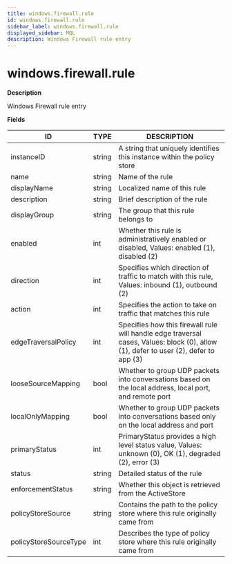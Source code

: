 ```yaml
---
title: windows.firewall.rule
id: windows.firewall.rule
sidebar_label: windows.firewall.rule
displayed_sidebar: MQL
description: Windows Firewall rule entry
---
```


# windows.firewall.rule

**Description**

Windows Firewall rule entry

**Fields**

| ID                    | TYPE   | DESCRIPTION                                                                                                                          |
| --------------------- | ------ | ------------------------------------------------------------------------------------------------------------------------------------ |
| instanceID            | string | A string that uniquely identifies this instance within the policy store                                                              |
| name                  | string | Name of the rule                                                                                                                     |
| displayName           | string | Localized name of this rule                                                                                                          |
| description           | string | Brief description of the rule                                                                                                        |
| displayGroup          | string | The group that this rule belongs to                                                                                                  |
| enabled               | int    | Whether this rule is administratively enabled or disabled, Values: enabled (1), disabled (2)                                         |
| direction             | int    | Specifies which direction of traffic to match with this rule, Values: inbound (1), outbound (2)                                      |
| action                | int    | Specifies the action to take on traffic that matches this rule                                                                       |
| edgeTraversalPolicy   | int    | Specifies how this firewall rule will handle edge traversal cases, Values: block (0), allow (1), defer to user (2), defer to app (3) |
| looseSourceMapping    | bool   | Whether to group UDP packets into conversations based on the local address, local port, and remote port                              |
| localOnlyMapping      | bool   | Whether to group UDP packets into conversations based only on the local address and port                                             |
| primaryStatus         | int    | PrimaryStatus provides a high level status value, Values: unknown (0), OK (1), degraded (2), error (3)                               |
| status                | string | Detailed status of the rule                                                                                                          |
| enforcementStatus     | string | Whether this object is retrieved from the ActiveStore                                                                                |
| policyStoreSource     | string | Contains the path to the policy store where this rule originally came from                                                           |
| policyStoreSourceType | int    | Describes the type of policy store where this rule originally came from                                                              |
